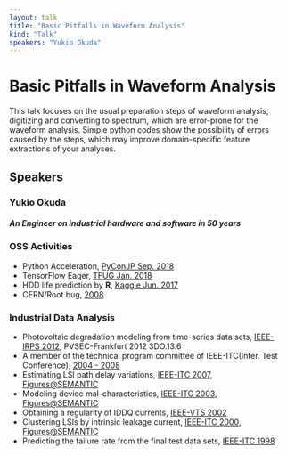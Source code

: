 ```yaml
---
layout: talk
title: "Basic Pitfalls in Waveform Analysis"
kind: "Talk"
speakers: "Yukio Okuda"
---
```


# Basic Pitfalls in Waveform Analysis

This talk focuses on the usual preparation steps of waveform analysis, digitizing and converting to spectrum, which are error-prone for the waveform analysis.
Simple python codes show the possibility of errors caused by the steps, which may improve domain-specific feature extractions of your analyses.

## Speakers

### Yukio Okuda

##### **An Engineer on industrial hardware and software in 50 years**

### OSS Activities

* Python Acceleration, [PyConJP Sep. 2018](https://speakerdeck.com/skiyuki/comparing-on-the-fly-accelerating-packages-numba-tensorflow-dask-etc)
* TensorFlow Eager, [TFUG Jan. 2018](https://speakerdeck.com/skiyuki/basic-behaviors-of-tensorflow-eager-and-session-dot-run)
* HDD life prediction by **R**, [Kaggle Jun. 2017](https://www.kaggle.com/skiyuki/regression-analysis-on-repeated-failures)
* CERN/Root bug, [2008](https://root-forum.cern.ch/t/aclic-fatal-error-on-union/6569)

### Industrial Data Analysis

* Photovoltaic degradation modeling from time-series data sets, [IEEE-IRPS 2012](https://www.tib.eu/en/search/id/ieee%3Adoi~10.1109%252FIRPS.2012.6241925/Analyzing-life-tests-of-CIS-solar-modules-for-degradation/), PVSEC-Frankfurt 2012 3DO.13.6
* A member of the technical  program  committee of IEEE-ITC(Inter. Test Conference), [2004 - 2008](https://ieeexplore.ieee.org/stamp/stamp.jsp?tp=&arnumber=4437553)
* Estimating LSI path delay variations, [IEEE-ITC 2007](https://ieeexplore.ieee.org/document/4437592), 
[Figures@SEMANTIC](https://www.semanticscholar.org/paper/Gate-delay-ratio-model-for-unified-path-delay-Okuda/f0138bef949888273fc153ee71eec90ce1a7828a)
* Modeling device mal-characteristics, [IEEE-ITC 2003](https://ieeexplore.ieee.org/document/1270882), 
[Figures@SEMANTIC](https://www.semanticscholar.org/paper/Hysteresis-of-intrinsic-I%2Fsub-DDQ%2F-currents-Okuda-Furukawa/6a25e27086896f665f45030fc628b68ed19842fb)
* Obtaining a regularity of IDDQ currents, [IEEE-VTS 2002](https://ieeexplore.ieee.org/document/1011155)
* Clustering LSIs by intrinsic leakage current, [IEEE-ITC 2000](https://ieeexplore.ieee.org/document/894207), 
[Figures@SEMANTIC](https://www.semanticscholar.org/paper/DECOUPLE%3A-defect-current-detection-in-deep-I%2Fsub-Okuda/f6c1b5dc52a33618e3832d87ea29bc0957d0fac0)
* Predicting the failure rate from the final test data sets, [IEEE-ITC 1998](https://ieeexplore.ieee.org/document/743281)
